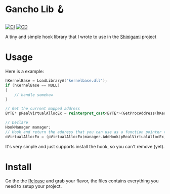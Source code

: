 # Gancho Lib 🪝
[![CI](https://github.com/buzzer-re/Gancho/actions/workflows/ci.yml/badge.svg)](https://github.com/buzzer-re/Gancho/actions/workflows/ci.yml)
[![CD](https://github.com/buzzer-re/Gancho/actions/workflows/cd.yml/badge.svg)](https://github.com/buzzer-re/Gancho/actions/workflows/cd.yml)

A tiny and simple hook library that I wrote to use in the [Shinigami](https://github.com/buzzer-re/Shinigami) project

# Usage

Here is a example:

```cpp
hKernelBase = LoadLibraryA("kernelbase.dll");
if (hKernelBase == NULL) 
{
    // handle somehow
}

// Get the current mapped address
BYTE* pRealVirtualAllocEx = reinterpret_cast<BYTE*>(GetProcAddress(hKernelBase, "VirtualAllocEx"));

// Declare
HookManager manager;
// Hook and return the address that you can use as a function pointer to the original function
oVirtualAllocEx = (pVirtualAllocEx)manager.AddHook(pRealVirtualAllocEx, (BYTE*)hkVirtualAllocEx);
```

It's very simple and just supports install the hook, so you can't remove (yet).

# Install

Go the the [Release](https://github.com/buzzer-re/Gancho/releases) and grab your flavor, the files contains everything you need to setup your project.





